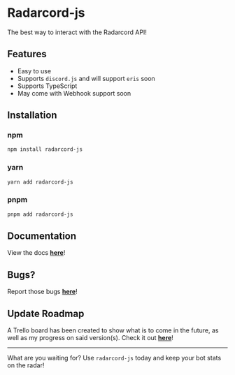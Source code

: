 # Radarcord-js

The best way to interact with the Radarcord API!

## Features

- Easy to use
- Supports `discord.js` and will support `eris` soon
- Supports TypeScript
- May come with Webhook support soon

## Installation

### npm

```bash
npm install radarcord-js
```

### yarn

```bash
yarn add radarcord-js
```

### pnpm

```bash
pnpm add radarcord-js
```

## Documentation

View the docs **[here](https://yoshiboi18303.gitbook.io/radarcord-js/)**!

## Bugs?

Report those bugs **[here](https://github.com/Yoshiboi18303/radarcord-js/issues)**!

## Update Roadmap

A Trello board has been created to show what is to come in the future, as well as my progress on said version(s). Check it out **[here](https://trello.com/b/UrG9ULDW/radarcord-js)**!

---

What are you waiting for? Use `radarcord-js` today and keep your bot stats on the radar!
